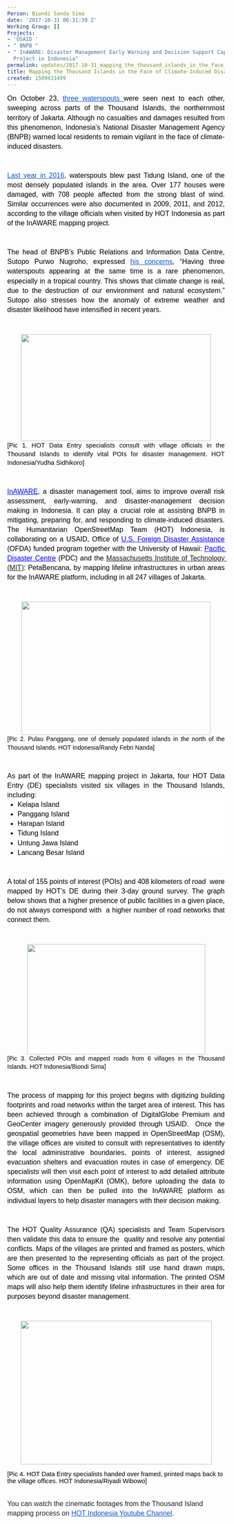 ```yaml
---
Person: Biondi Sanda Sima
date: '2017-10-31 06:31:39 Z'
Working Group: []
Projects:
- 'USAID '
- " BNPB "
- " InAWARE: Disaster Management Early Warning and Decision Support Capacity Enhancement
  Project in Indonesia"
permalink: updates/2017-10-31_mapping_the_thousand_islands_in_the_face_of_climate-induced_disasters
title: Mapping the Thousand Islands in the Face of Climate-Induced Disasters
created: 1509431499
---
```

<p style="line-height: 1.38; margin-top: 0pt; margin-bottom: 0pt; text-align: justify;" dir="ltr"><span style="font-size: 12pt; font-family: Arial; color: #000000; background-color: transparent; font-weight: 400; font-style: normal; font-variant: normal; text-decoration: none; vertical-align: baseline; white-space: pre-wrap;">On October 23, </span><a style="text-decoration: none;" href="https://www.instagram.com/p/BalQ8gjFVyb/?taken-by=jktinfo"><span style="font-size: 12pt; font-family: Arial; color: #1155cc; background-color: transparent; font-weight: 400; font-style: normal; font-variant: normal; text-decoration: underline; vertical-align: baseline; white-space: pre-wrap;">three waterspouts </span></a><span style="font-size: 12pt; font-family: Arial; color: #000000; background-color: transparent; font-weight: 400; font-style: normal; font-variant: normal; text-decoration: none; vertical-align: baseline; white-space: pre-wrap;">were seen next to each other, sweeping across parts of the Thousand Islands, the northernmost territory of Jakarta. Although no casualties and damages resulted from this phenomenon, Indonesia’s National Disaster Management Agency (BNPB) warned local residents to remain vigilant in the face of climate-induced disasters. </span></p><p><strong id="docs-internal-guid-a4babcae-7112-8a72-9545-1ba2fb0efdfd" style="font-weight: normal;">&nbsp;</strong></p><p style="line-height: 1.38; margin-top: 0pt; margin-bottom: 0pt; text-align: justify;" dir="ltr"><a style="text-decoration: none;" href="https://www.cnnindonesia.com/nasional/20160922182309-20-160405/puting-beliung-rusak-177-rumah-di-kepulauan-seribu/"><span style="font-size: 12pt; font-family: Arial; color: #1155cc; background-color: transparent; font-weight: 400; font-style: normal; font-variant: normal; text-decoration: underline; vertical-align: baseline; white-space: pre-wrap;">Last year in 2016</span></a><span style="font-size: 12pt; font-family: Arial; color: #000000; background-color: transparent; font-weight: 400; font-style: normal; font-variant: normal; text-decoration: none; vertical-align: baseline; white-space: pre-wrap;">, waterspouts blew past Tidung Island, one of the most densely populated islands in the area. Over 177 houses were damaged, with 708 people affected from the strong blast of wind. Similar occurrences were also documented in 2009, 2011, and 2012, according to the village officials when visited by HOT Indonesia as part of the InAWARE mapping project.</span></p><p><strong style="font-weight: normal;">&nbsp;</strong></p><p style="line-height: 1.38; margin-top: 0pt; margin-bottom: 0pt; text-align: justify;" dir="ltr"><span style="font-size: 12pt; font-family: Arial; color: #000000; background-color: transparent; font-weight: 400; font-style: normal; font-variant: normal; text-decoration: none; vertical-align: baseline; white-space: pre-wrap;">The head of BNPB’s Public Relations and Information Data Centre, Sutopo Purwo Nugroho, expressed </span><a style="text-decoration: none;" href="https://twitter.com/sutopo_bnpb"><span style="font-size: 12pt; font-family: Arial; color: #1155cc; background-color: transparent; font-weight: 400; font-style: normal; font-variant: normal; text-decoration: underline; vertical-align: baseline; white-space: pre-wrap;">his concerns</span></a><span style="font-size: 12pt; font-family: Arial; color: #000000; background-color: transparent; font-weight: 400; font-style: normal; font-variant: normal; text-decoration: none; vertical-align: baseline; white-space: pre-wrap;">, “Having three waterspouts appearing at the same time is a rare phenomenon, especially in a tropical country. This shows that climate change is real, due to the destruction of our environment and natural ecosystem.” Sutopo also stresses how the anomaly of extreme weather and disaster likelihood have intensified in recent years.</span></p><p><strong style="font-weight: normal;">&nbsp;</strong></p><p style="line-height: 1.38; margin-top: 0pt; margin-bottom: 0pt; text-align: center;" dir="ltr"><span style="font-size: 11pt; font-family: Arial; color: #000000; background-color: transparent; font-weight: 400; font-style: normal; font-variant: normal; text-decoration: none; vertical-align: baseline; white-space: pre-wrap;"><img style="border: none; transform: rotate(0.00rad); -webkit-transform: rotate(0.00rad);" src="https://lh6.googleusercontent.com/NR2g9WY83Ak5j4YTSMsyU3KTgTp5n2eIFbsWcaxjF7NXtoe5kgnNdjynOlfwdnbFOhtVSG9aYaqVVU48In_2ndzQRrmDMMFBD-JiK90FcPIxs4Y2awcfZ5iDSq6FlE7FUcnDU375" alt="" width="440" height="247"></span></p><p style="line-height: 1.38; margin-top: 0pt; margin-bottom: 0pt; text-align: justify;" dir="ltr"><span style="font-size: 11pt; font-family: Arial; color: #000000; background-color: transparent; font-weight: 400; font-style: normal; font-variant: normal; text-decoration: none; vertical-align: baseline; white-space: pre-wrap;">[Pic 1. HOT Data Entry specialists consult with village officials in the Thousand Islands to identify vital POIs for disaster management. HOT Indonesia/Yudha Sidhikoro]</span></p><p><strong style="font-weight: normal;">&nbsp;</strong></p><p style="line-height: 1.38; margin-top: 0pt; margin-bottom: 0pt; text-align: justify;" dir="ltr"><a style="text-decoration: none;" href="http://inaware.bnpb.go.id/inaware/"><span style="font-size: 12pt; font-family: Arial; color: #0000ff; background-color: transparent; font-weight: 400; font-style: normal; font-variant: normal; text-decoration: underline; vertical-align: baseline; white-space: pre-wrap;">InAWARE</span></a><span style="font-size: 12pt; font-family: Arial; color: #000000; background-color: transparent; font-weight: 400; font-style: normal; font-variant: normal; text-decoration: none; vertical-align: baseline; white-space: pre-wrap;">, a disaster management tool, aims to improve overall risk assessment, early-warning, and disaster-management decision making in Indonesia. It can play a crucial role at assisting BNPB in mitigating, preparing for, and responding to climate-induced disasters. The Humanitarian OpenStreetMap Team (HOT) Indonesia, is collaborating on a USAID, </span><a style="text-decoration: none;" href="https://www.usaid.gov/who-we-are/organization/bureaus/bureau-democracy-conflict-and-humanitarian-assistance/office-us"><span style="font-size: 12pt; font-family: Arial; color: #000000; background-color: transparent; font-weight: 400; font-style: normal; font-variant: normal; text-decoration: none; vertical-align: baseline; white-space: pre-wrap;">Office of </span><span style="font-size: 12pt; font-family: Arial; color: #0000ff; background-color: transparent; font-weight: 400; font-style: normal; font-variant: normal; text-decoration: underline; vertical-align: baseline; white-space: pre-wrap;">U.S. Foreign Disaster Assistance</span></a><span style="font-size: 12pt; font-family: Arial; color: #000000; background-color: transparent; font-weight: 400; font-style: normal; font-variant: normal; text-decoration: none; vertical-align: baseline; white-space: pre-wrap;"> (OFDA) funded program together with the University of Hawaii: </span><a style="text-decoration: none;" href="http://www.pdc.org/"><span style="font-size: 12pt; font-family: Arial; color: #0000ff; background-color: transparent; font-weight: 400; font-style: normal; font-variant: normal; text-decoration: underline; vertical-align: baseline; white-space: pre-wrap;">Pacific Disaster Centre</span></a><span style="font-size: 12pt; font-family: Arial; color: #000000; background-color: transparent; font-weight: 400; font-style: normal; font-variant: normal; text-decoration: none; vertical-align: baseline; white-space: pre-wrap;"> (PDC) and the <a href="http://urbanrisklab.org" target="_blank">Massachusetts Institute of Technology (MIT)</a>: PetaBencana, by mapping lifeline infrastructures in urban areas for the InAWARE platform, including in all 247 villages of Jakarta.</span></p><p><strong style="font-weight: normal;">&nbsp;</strong></p><p style="line-height: 1.38; margin-top: 0pt; margin-bottom: 0pt; text-align: center;" dir="ltr"><span style="font-size: 11pt; font-family: Arial; color: #000000; background-color: transparent; font-weight: 400; font-style: normal; font-variant: normal; text-decoration: none; vertical-align: baseline; white-space: pre-wrap;"><img style="border: none; transform: rotate(0.00rad); -webkit-transform: rotate(0.00rad);" src="https://lh6.googleusercontent.com/IcEgqDIooYbM3SgY-Ox1F5Vpo6vUSUfV_aMIp8hL2vQJmUumJjAVXp4MtNdYwMr8aW_BHeBjRP3Ftrb-D3zqOz2Em1a_sUP-USuBMqjhXWqOO8kzjvcGaZv-pUi_mI30enrCKAtD" alt="" width="438" height="308"></span></p><p style="line-height: 1.38; margin-top: 0pt; margin-bottom: 0pt; text-align: justify;" dir="ltr"><span style="font-size: 10.5pt; font-family: Arial; color: #000000; background-color: #ffffff; font-weight: 400; font-style: normal; font-variant: normal; text-decoration: none; vertical-align: baseline; white-space: pre-wrap;">[Pic 2. Pulau Panggang, one of densely populated islands in the north of the Thousand Islands. HOT Indonesia/Randy Febri Nanda]</span></p><p><strong style="font-weight: normal;">&nbsp;</strong></p><p style="line-height: 1.38; margin-top: 0pt; margin-bottom: 0pt; text-align: justify;" dir="ltr"><span style="font-size: 12pt; font-family: Arial; color: #000000; background-color: #ffffff; font-weight: 400; font-style: normal; font-variant: normal; text-decoration: none; vertical-align: baseline; white-space: pre-wrap;">As part of the InAWARE mapping project in Jakarta, four HOT Data Entry (DE) specialists visited six villages in the Thousand Islands, including:</span></p><ul style="margin-top: 0pt; margin-bottom: 0pt;"><li style="list-style-type: disc; font-size: 12pt; font-family: Arial; color: #000000; background-color: #ffffff; font-weight: 400; font-style: normal; font-variant: normal; text-decoration: none; vertical-align: baseline;" dir="ltr"><p style="line-height: 1.38; margin-top: 0pt; margin-bottom: 0pt; text-align: justify;" dir="ltr"><span style="font-size: 12pt; font-family: Arial; color: #000000; background-color: #ffffff; font-weight: 400; font-style: normal; font-variant: normal; text-decoration: none; vertical-align: baseline; white-space: pre-wrap;">Kelapa Island</span></p></li><li style="list-style-type: disc; font-size: 12pt; font-family: Arial; color: #000000; background-color: #ffffff; font-weight: 400; font-style: normal; font-variant: normal; text-decoration: none; vertical-align: baseline;" dir="ltr"><p style="line-height: 1.38; margin-top: 0pt; margin-bottom: 0pt; text-align: justify;" dir="ltr"><span style="font-size: 12pt; font-family: Arial; color: #000000; background-color: #ffffff; font-weight: 400; font-style: normal; font-variant: normal; text-decoration: none; vertical-align: baseline; white-space: pre-wrap;">Panggang Island</span></p></li><li style="list-style-type: disc; font-size: 12pt; font-family: Arial; color: #000000; background-color: #ffffff; font-weight: 400; font-style: normal; font-variant: normal; text-decoration: none; vertical-align: baseline;" dir="ltr"><p style="line-height: 1.38; margin-top: 0pt; margin-bottom: 0pt; text-align: justify;" dir="ltr"><span style="font-size: 12pt; font-family: Arial; color: #000000; background-color: #ffffff; font-weight: 400; font-style: normal; font-variant: normal; text-decoration: none; vertical-align: baseline; white-space: pre-wrap;">Harapan Island</span></p></li><li style="list-style-type: disc; font-size: 12pt; font-family: Arial; color: #000000; background-color: #ffffff; font-weight: 400; font-style: normal; font-variant: normal; text-decoration: none; vertical-align: baseline;" dir="ltr"><p style="line-height: 1.38; margin-top: 0pt; margin-bottom: 0pt; text-align: justify;" dir="ltr"><span style="font-size: 12pt; font-family: Arial; color: #000000; background-color: #ffffff; font-weight: 400; font-style: normal; font-variant: normal; text-decoration: none; vertical-align: baseline; white-space: pre-wrap;">Tidung Island </span></p></li><li style="list-style-type: disc; font-size: 12pt; font-family: Arial; color: #000000; background-color: #ffffff; font-weight: 400; font-style: normal; font-variant: normal; text-decoration: none; vertical-align: baseline;" dir="ltr"><p style="line-height: 1.38; margin-top: 0pt; margin-bottom: 0pt; text-align: justify;" dir="ltr"><span style="font-size: 12pt; font-family: Arial; color: #000000; background-color: #ffffff; font-weight: 400; font-style: normal; font-variant: normal; text-decoration: none; vertical-align: baseline; white-space: pre-wrap;">Untung Jawa Island</span></p></li><li style="list-style-type: disc; font-size: 12pt; font-family: Arial; color: #000000; background-color: #ffffff; font-weight: 400; font-style: normal; font-variant: normal; text-decoration: none; vertical-align: baseline;" dir="ltr"><p style="line-height: 1.38; margin-top: 0pt; margin-bottom: 0pt; text-align: justify;" dir="ltr"><span style="font-size: 12pt; font-family: Arial; color: #000000; background-color: #ffffff; font-weight: 400; font-style: normal; font-variant: normal; text-decoration: none; vertical-align: baseline; white-space: pre-wrap;">Lancang Besar Island</span></p></li></ul><p><strong style="font-weight: normal;">&nbsp;</strong></p><p style="line-height: 1.38; margin-top: 0pt; margin-bottom: 0pt; text-align: justify;" dir="ltr"><span style="font-size: 12pt; font-family: Arial; color: #000000; background-color: #ffffff; font-weight: 400; font-style: normal; font-variant: normal; text-decoration: none; vertical-align: baseline; white-space: pre-wrap;">A total of 155 points of interest (POIs) and 408 kilometers of road &nbsp;were mapped by HOT’s DE during their 3-day ground survey. The graph below shows that a higher presence of public facilities in a given place, do not always correspond with &nbsp;a higher number of road networks that connect them. </span></p><p><strong style="font-weight: normal;">&nbsp;</strong></p><p style="line-height: 1.38; margin-top: 0pt; margin-bottom: 0pt; text-align: center;" dir="ltr"><span style="font-size: 10.5pt; font-family: Arial; color: #000000; background-color: #ffffff; font-weight: 400; font-style: normal; font-variant: normal; text-decoration: none; vertical-align: baseline; white-space: pre-wrap;"><img style="border: none; transform: rotate(0.00rad); -webkit-transform: rotate(0.00rad);" title="Points scored" src="https://lh5.googleusercontent.com/amrU_WqDFwybOBGLbmLSwdlU0aPAYYAVMlzEfPRMT3u06q3UQjjy0sutp9nYRNEM_pYOjNxWsPYnuLVfqsBfsQBMDFQQVVQCdIgKe13l7Aa1R-e0Ztsv5zwKN1c-xPZZHJbWol-o" alt="" width="413" height="255"></span></p><p style="line-height: 1.38; margin-top: 0pt; margin-bottom: 0pt; text-align: justify;" dir="ltr"><span style="font-size: 10.5pt; font-family: Arial; color: #000000; background-color: #ffffff; font-weight: 400; font-style: normal; font-variant: normal; text-decoration: none; vertical-align: baseline; white-space: pre-wrap;">[Pic 3. Collected POIs and mapped roads from 6 villages in the Thousand Islands. HOT Indonesia/Biondi Sima]</span></p><p><strong style="font-weight: normal;">&nbsp;</strong></p><p style="line-height: 1.38; margin-top: 0pt; margin-bottom: 0pt; text-align: justify;" dir="ltr"><span style="font-size: 12pt; font-family: Arial; color: #000000; background-color: #ffffff; font-weight: 400; font-style: normal; font-variant: normal; text-decoration: none; vertical-align: baseline; white-space: pre-wrap;">The process of mapping for this project begins with digitizing building footprints and road networks within the target area of interest. This has been achieved through a combination of DigitalGlobe Premium and GeoCenter imagery generously provided through USAID. &nbsp;Once the geospatial geometries have been mapped in OpenStreetMap (OSM), the village offices are visited to consult with representatives to identify the local administrative boundaries, points of interest, assigned evacuation shelters and evacuation routes in case of emergency. DE specialists will then visit each point of interest to add detailed attribute information using OpenMapKit (OMK), before uploading the data to OSM, which can then be pulled into the InAWARE platform as individual layers to help disaster managers with their decision making. </span></p><p><strong style="font-weight: normal;">&nbsp;</strong></p><p style="line-height: 1.38; margin-top: 0pt; margin-bottom: 0pt; text-align: justify;" dir="ltr"><span style="font-size: 12pt; font-family: Arial; color: #000000; background-color: #ffffff; font-weight: 400; font-style: normal; font-variant: normal; text-decoration: none; vertical-align: baseline; white-space: pre-wrap;">The HOT Quality Assurance (QA) specialists and Team Supervisors then validate this data to ensure the &nbsp;quality and resolve any potential conflicts. Maps of the villages are printed and framed as posters, which are then presented to the representing officials as part of the project. Some offices in the Thousand Islands still use hand drawn maps, which are out of date and missing vital information. The printed OSM maps will also help them identify lifeline infrastructures in their area for purposes beyond disaster management.</span></p><p><span id="docs-internal-guid-a4babcae-711d-6b91-7255-286960521a08">&nbsp;</span></p><p style="line-height: 1.38; margin-top: 0pt; margin-bottom: 0pt; text-align: center;" dir="ltr"><span id="docs-internal-guid-a4babcae-7134-0ce1-ce4b-e47ed35da361"><span style="font-size: 12pt; font-family: Arial; color: #222222; font-style: normal; font-variant-ligatures: normal; font-variant-caps: normal; font-variant-east-asian: normal; font-variant-position: normal; white-space: pre-wrap;"><img style="border-style: none; transform: rotate(0rad);" src="https://lh5.googleusercontent.com/mGn9FQQsD_62pFmDmsu8KTgFK5mqxdIu_AbgM_xhTjO2HzEalUQIFM_yXVBfv8UNMOb7UHVLiXAUSzchlJOuAr0g2mDQWvjr7eWPSgONvw-goX6qku7SMyye8mccLMBOe0Lmv87I" alt="" width="443" height="332"></span></span></p><p><span style="font-size: 11pt; font-family: Arial; color: #000000; background-color: transparent; font-weight: 400; font-style: normal; font-variant: normal; text-decoration: none; vertical-align: baseline; white-space: pre-wrap;">[Pic 4. HOT Data Entry specialists handed over framed, printed maps back to the village offices. HOT Indonesia/Riyadi Wibowo]</span></p><p style="line-height: 1.38; margin-top: 0pt; margin-bottom: 0pt; text-align: justify;" dir="ltr">&nbsp;</p><p style="line-height: 1.38; margin-top: 0pt; margin-bottom: 0pt;" dir="ltr"><span style="font-size: 12pt; font-family: Arial; color: #222222; background-color: #ffffff; font-weight: 400; font-style: normal; font-variant: normal; text-decoration: none; vertical-align: baseline; white-space: pre-wrap;">You can watch the cinematic footages from the Thousand Island mapping process on </span><a style="text-decoration: none;" href="https://www.youtube.com/watch?v=nXSC9SxrMug&amp;feature=youtu.be" target="_blank"><span style="font-size: 12pt; font-family: Arial; color: #1155cc; background-color: #ffffff; font-weight: 400; font-style: normal; font-variant: normal; text-decoration: underline; vertical-align: baseline; white-space: pre-wrap;">HOT Indonesia Youtube Channel</span></a><span style="font-size: 12pt; font-family: Arial; color: #222222; background-color: #ffffff; font-weight: 400; font-style: normal; font-variant: normal; text-decoration: none; vertical-align: baseline; white-space: pre-wrap;">.</span></p>
